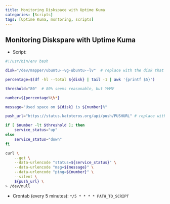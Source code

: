 ```yaml
---
title: Monitoring Diskspace with Uptime Kuma
categories: [Scripts]
tags: [Uptime Kuma, montoring, scripts]
---
```


## Monitoring Diskspare with Uptime Kuma

- Script:

```bash
#!/usr/bin/env bash

disk="/dev/mapper/ubuntu--vg-ubuntu--lv"  # replace with the disk that you are monitoring

percentage=$(df -hl --total ${disk} | tail -1 | awk '{printf $5}')

threshold="80"  # 80% seems reasonable, but YMMV

number=${percentage%\%*}

message="Used space on ${disk} is ${number}%"

push_url="https://status.katoteros.org/api/push/PUSHURL" # replace with Uptime Kuma Push URL ID

if [ $number -lt $threshold ]; then
    service_status="up"
else
    service_status="down"
fi

curl \
    --get \
    --data-urlencode "status=${service_status}" \
    --data-urlencode "msg=${message}" \
    --data-urlencode "ping=${number}" \
    --silent \
    ${push_url} \
> /dev/null
```

- Crontab (every 5 minutes): `*/5 * * * * PATH_TO_SCRIPT`

